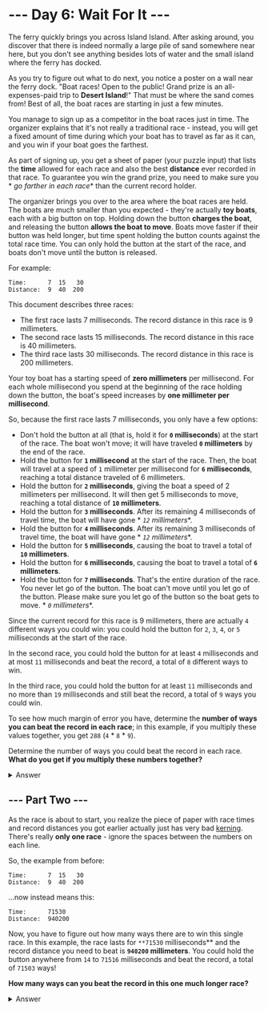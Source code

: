 # --- Day 6: Wait For It ---

The ferry quickly brings you across Island Island. After asking around, you discover that there is indeed normally a
large pile of sand somewhere near here, but you don't see anything besides lots of water and the small island where the
ferry has docked.

As you try to figure out what to do next, you notice a poster on a wall near the ferry dock. "Boat races! Open to the
public! Grand prize is an all-expenses-paid trip to **Desert Island**!" That must be where the sand comes from! Best of
all, the boat races are starting in just a few minutes.

You manage to sign up as a competitor in the boat races just in time. The organizer explains that it's not really a
traditional race - instead, you will get a fixed amount of time during which your boat has to travel as far as it can,
and you win if your boat goes the farthest.

As part of signing up, you get a sheet of paper (your puzzle input) that lists the **time** allowed for each race and
also the best **distance** ever recorded in that race. To guarantee you win the grand prize, you need to make sure you *
*go farther in each race** than the current record holder.

The organizer brings you over to the area where the boat races are held. The boats are much smaller than you expected -
they're actually **toy boats**, each with a big button on top. Holding down the button **charges the boat**, and
releasing the button **allows the boat to move**. Boats move faster if their button was held longer, but time spent
holding the button counts against the total race time. You can only hold the button at the start of the race, and boats
don't move until the button is released.

For example:

```
Time:      7  15   30
Distance:  9  40  200
```

This document describes three races:

- The first race lasts 7 milliseconds. The record distance in this race is 9 millimeters.
- The second race lasts 15 milliseconds. The record distance in this race is 40 millimeters.
- The third race lasts 30 milliseconds. The record distance in this race is 200 millimeters.

Your toy boat has a starting speed of **zero millimeters** per millisecond. For each whole millisecond you spend at the
beginning of the race holding down the button, the boat's speed increases by **one millimeter per millisecond**.

So, because the first race lasts 7 milliseconds, you only have a few options:

- Don't hold the button at all (that is, hold it for **`0` milliseconds**) at the start of the race. The boat won't
  move; it will have traveled **`0` millimeters** by the end of the race.
- Hold the button for **`1` millisecond** at the start of the race. Then, the boat will travel at a speed of `1`
  millimeter per millisecond for **`6` milliseconds**, reaching a total distance traveled of 6 millimeters.
- Hold the button for **`2` milliseconds**, giving the boat a speed of 2 millimeters per millisecond. It will then get 5
  milliseconds to move, reaching a total distance of **`10` millimeters**.
- Hold the button for **`3` milliseconds**. After its remaining 4 milliseconds of travel time, the boat will have gone *
  *`12` millimeters**.
- Hold the button for **`4` milliseconds**. After its remaining 3 milliseconds of travel time, the boat will have gone *
  *`12` millimeters**.
- Hold the button for **`5` milliseconds**, causing the boat to travel a total of **`10` millimeters**.
- Hold the button for **`6` milliseconds**, causing the boat to travel a total of **`6` millimeters**.
- Hold the button for **`7` milliseconds**. That's the entire duration of the race. You never let go of the button. The
  boat can't move until you let go of the button. Please make sure you let go of the button so the boat gets to move. *
  *`0` millimeters**.

Since the current record for this race is 9 millimeters, there are actually `4` different ways you could win: you could
hold the button for `2`, `3`, `4`, or `5` milliseconds at the start of the race.

In the second race, you could hold the button for at least `4` milliseconds and at most `11` milliseconds and beat the
record, a total of `8` different ways to win.

In the third race, you could hold the button for at least `11` milliseconds and no more than `19` milliseconds and still
beat the record, a total of `9` ways you could win.

To see how much margin of error you have, determine the **number of ways you can beat the record in each race**; in this
example, if you multiply these values together, you get `288` (`4` * `8` * `9`).

Determine the number of ways you could beat the record in each race. **What do you get if you multiply these numbers
together?**

<details><summary>Answer</summary>

Your puzzle answer was `32076`.

</details>

## --- Part Two ---

As the race is about to start, you realize the piece of paper with race times and record distances you got earlier
actually just has very bad [kerning](https://en.wikipedia.org/wiki/Kerning). There's really **only one race** - ignore
the spaces between the numbers on each line.

So, the example from before:

```
Time:      7  15   30
Distance:  9  40  200
```

...now instead means this:

```
Time:      71530
Distance:  940200
```

Now, you have to figure out how many ways there are to win this single race. In this example, the race lasts
for `**71530` milliseconds** and the record distance you need to beat is **`940200` millimeters**. You could hold the
button anywhere from `14` to `71516` milliseconds and beat the record, a total of `71503` ways!

**How many ways can you beat the record in this one much longer race?**

<details><summary>Answer</summary>

Your puzzle answer was `34278221`.

</details>
